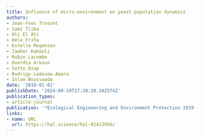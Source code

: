 ```yaml
---
title: Influence of micro-environment on yeast population dynamics
authors:
- Jean-Yves Trosset
- Sami Tliba
- Ali El Ati
- Hela Friha
- Estelle Mogensen
- Jawher Kahouli
- Robin Lacombe
- Ouerdia Arkoun
- Sette Diop
- Rodrigo Ledesma-Amaro
- Islam Boussaada
date: '2019-01-01'
publishDate: '2024-09-19T17:20:20.142574Z'
publication_types:
- article-journal
publication: '*Ecological Engineering and Environment Protection 2019 (2)*'
links:
- name: URL
  url: https://hal.science/hal-02413956/
---
```

